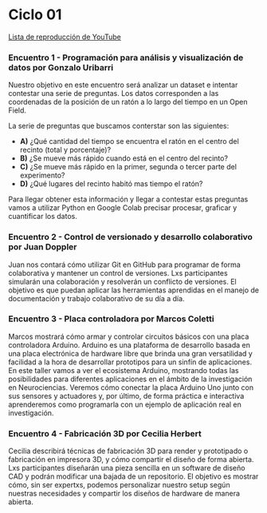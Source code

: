 # Ciclo 01

[Lista de reproducción de YouTube](https://youtube.com/playlist?list=PL2ttpDKStgJA0ci85U9-KzfTePdr2XJPX)

### Encuentro 1 - Programación para análisis y visualización de datos por Gonzalo Uribarri

Nuestro objetivo en este encuentro será analizar un dataset e intentar contestar una serie de preguntas. Los datos corresponden a las coordenadas de la posición de un ratón a lo largo del tiempo en un Open Field. 

La serie de preguntas que buscamos conterstar son las siguientes:

* **A)** ¿Qué cantidad del tiempo se encuentra el ratón en el centro del recinto (total y porcentaje)?
* **B)** ¿Se mueve más rápido cuando está en el centro del recinto?
* **C)** ¿Se mueve más rápido en la primer, segunda o tercer parte del experimento?
* **D)** ¿Qué lugares del recinto habitó mas tiempo el ratón?

Para llegar obtener esta información y llegar a contestar estas preguntas vamos a utilizar Python en Google Colab precisar procesar, graficar y cuantificar los datos. 


### Encuentro 2 - Control de versionado y desarrollo colaborativo por Juan Doppler

Juan nos contará cómo utilizar Git en GitHub para programar de forma colaborativa y mantener un control de versiones. Lxs participantes simularán una colaboración y resolverán un conflicto de versiones. El objetivo es que puedan aplicar las herramientas aprendidas en el manejo de documentación y trabajo colaborativo de su día a día.

### Encuentro 3 - Placa controladora por Marcos Coletti

Marcos mostrará cómo armar y controlar circuitos básicos con una placa controladora Arduino. Arduino es una plataforma de desarrollo basada en una placa electrónica de hardware libre que brinda una gran versatilidad y facilidad a la hora de desarrollar prototipos para un sinfín de aplicaciones.
En este taller vamos a ver el ecosistema Arduino, mostrando todas las posibilidades para diferentes aplicaciones en el ámbito de la investigación en Neurociencias. Veremos cómo conectar la placa Arduino Uno junto con sus sensores y actuadores y, por último, de forma práctica e interactiva aprenderemos como programarla con un ejemplo de aplicación real en investigación.

### Encuentro 4 - Fabricación 3D por Cecilia Herbert

Cecilia describirá técnicas de fabricación 3D para render y prototipado o fabricación en impresora 3D, y cómo compartir el diseño de forma abierta. Lxs participantes diseñarán una pieza sencilla en un software de diseño CAD y podrán modificar una bajada de un repositorio. El objetivo es mostrar cómo, sin ser expertxs, podemos personalizar nuestro setup según nuestras necesidades y compartir los diseños de hardware de manera abierta.
